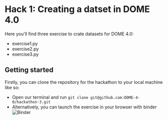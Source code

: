 # Hack 1: Creating a datset in DOME 4.0 

Here you'll find three exercise to crate datasets for DOME 4.0:
- exercise1.py
- exercise2.py 
- exercise3.py

## Getting started 

Firstly, you can clone the repository for the hackathon to your local machine like so:

- Open our terminal and run `git clone git@github.com:DOME-4-0/hackathon-3.git`
- Alternatively, you can launch the exercise in your browser with binder ![Binder](https://mybinder.org/badge_logo.svg)



